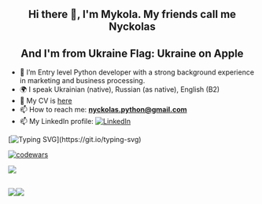 <h2 align="center">Hi there 👋, I'm Mykola. My friends call me Nyckolas </h2>
<h2 align="center">And I'm from Ukraine Flag: Ukraine on Apple </h2>

- 🌱 I’m Entry level Python developer with a strong background experience in marketing and business processing.
- 🌍 I speak Ukrainian (native), Russian (as native), English (B2)
- 📑 My CV is [here](https://github.com/nyckolas-python/nyckolas-python/CV_Mykola_Hryshchenko.pdf)
- 📫 How to reach me: **nyckolas.python@gmail.com**<br>
- 📫 My LinkedIn profile:
[![LinkedIn](https://img.shields.io/badge/linkedin-%230077B5.svg?style=for-the-badge&logo=linkedin&logoColor=white)](https://www.linkedin.com/in/nyckolas-python/)

[![Typing SVG](https://readme-typing-svg.herokuapp.com?color=%2336BCF7&lines=🚀+I+started+the+CodeWars+challenge:)](https://git.io/typing-svg)

[![codewars](https://www.codewars.com/users/nyckolas-python/badges/small)](https://www.codewars.com/users/nyckolas-python)

![](https://github-profile-summary-cards.vercel.app/api/cards/profile-details?username=nyckolas-python&theme=solarized_dark)

![](https://github-profile-summary-cards.vercel.app/api/cards/stats?username=nyckolas-python&theme=solarized_dark)![](https://github-profile-summary-cards.vercel.app/api/cards/productive-time?username=nyckolas-python&theme=solarized_dark)
---
  

